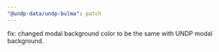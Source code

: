 ```yaml
---
"@undp-data/undp-bulma": patch
---
```


fix: changed modal background color to be the same with UNDP modal background.
